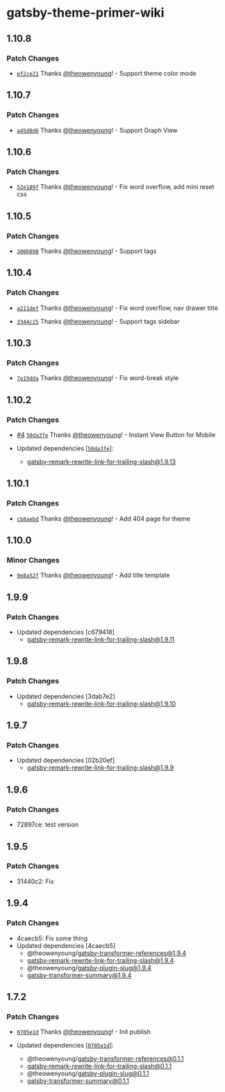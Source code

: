 # gatsby-theme-primer-wiki

## 1.10.8

### Patch Changes

- [`ef2ce21`](https://github.com/theowenyoung/gatsby-theme-primer-wiki/commit/ef2ce21780cabaaad38ad9f715edf9c89af5ca98) Thanks [@theowenyoung](https://github.com/theowenyoung)! - Support theme color mode

## 1.10.7

### Patch Changes

- [`a45d0d6`](https://github.com/theowenyoung/gatsby-theme-primer-wiki/commit/a45d0d65951e39eb7b4b311617517c9ec6175a5e) Thanks [@theowenyoung](https://github.com/theowenyoung)! - Support Graph View

## 1.10.6

### Patch Changes

- [`52e189f`](https://github.com/theowenyoung/gatsby-theme-primer-wiki/commit/52e189f8d1d59458011cb8e488c48d69e41a6196) Thanks [@theowenyoung](https://github.com/theowenyoung)! - Fix word overflow, add mini reset css

## 1.10.5

### Patch Changes

- [`300b098`](https://github.com/theowenyoung/gatsby-theme-primer-wiki/commit/300b0984a8ec45689891b78f621962b26e233a2a) Thanks [@theowenyoung](https://github.com/theowenyoung)! - Support tags

## 1.10.4

### Patch Changes

- [`a211def`](https://github.com/theowenyoung/gatsby-theme-primer-wiki/commit/a211def4e6f3611454b1c11f20f9d298dbb35d6d) Thanks [@theowenyoung](https://github.com/theowenyoung)! - Fix word overflow, nav drawer title

* [`3344c25`](https://github.com/theowenyoung/gatsby-theme-primer-wiki/commit/3344c25b76d05b658852a8d17901be7cbd8ce34e) Thanks [@theowenyoung](https://github.com/theowenyoung)! - Support tags sidebar

## 1.10.3

### Patch Changes

- [`7e19dda`](https://github.com/theowenyoung/gatsby-theme-primer-wiki/commit/7e19dda91bc9cc4e3deab089a4a12c23ad9fc879) Thanks [@theowenyoung](https://github.com/theowenyoung)! - Fix word-break style

## 1.10.2

### Patch Changes

- [#4](https://github.com/theowenyoung/gatsby-theme-primer-wiki/pull/4) [`50da3fe`](https://github.com/theowenyoung/gatsby-theme-primer-wiki/commit/50da3fe63356695e2b9247d9186559780be69f9d) Thanks [@theowenyoung](https://github.com/theowenyoung)! - Instant View Button for Mobile

- Updated dependencies [[`50da3fe`](https://github.com/theowenyoung/gatsby-theme-primer-wiki/commit/50da3fe63356695e2b9247d9186559780be69f9d)]:
  - gatsby-remark-rewrite-link-for-trailing-slash@1.9.13

## 1.10.1

### Patch Changes

- [`cb8aebd`](https://github.com/theowenyoung/gatsby-theme-primer-wiki/commit/cb8aebd1544b8ec23f60a79e0980a0d0134b7190) Thanks [@theowenyoung](https://github.com/theowenyoung)! - Add 404 page for theme

## 1.10.0

### Minor Changes

- [`9e8a52f`](https://github.com/theowenyoung/gatsby-theme-primer-wiki/commit/9e8a52f7df4116b561a1da6a2be3b43945cd351a) Thanks [@theowenyoung](https://github.com/theowenyoung)! - Add title template

## 1.9.9

### Patch Changes

- Updated dependencies [c679418]
  - gatsby-remark-rewrite-link-for-trailing-slash@1.9.11

## 1.9.8

### Patch Changes

- Updated dependencies [3dab7e2]
  - gatsby-remark-rewrite-link-for-trailing-slash@1.9.10

## 1.9.7

### Patch Changes

- Updated dependencies [02b20ef]
  - gatsby-remark-rewrite-link-for-trailing-slash@1.9.9

## 1.9.6

### Patch Changes

- 72897ce: test version

## 1.9.5

### Patch Changes

- 31440c2: Fix

## 1.9.4

### Patch Changes

- 4caecb5: Fix some thing
- Updated dependencies [4caecb5]
  - @theowenyoung/gatsby-transformer-references@1.9.4
  - gatsby-remark-rewrite-link-for-trailing-slash@1.9.4
  - @theowenyoung/gatsby-plugin-slug@1.9.4
  - gatsby-transformer-summary@1.9.4

## 1.7.2

### Patch Changes

- [`0705e1d`](https://github.com/theowenyoung/gatsby-theme-primer-wiki/commit/0705e1de4b056b03b4dd760ffa87062824559c60) Thanks [@theowenyoung](https://github.com/theowenyoung)! - Init publish

- Updated dependencies [[`0705e1d`](https://github.com/theowenyoung/gatsby-theme-primer-wiki/commit/0705e1de4b056b03b4dd760ffa87062824559c60)]:
  - @theowenyoung/gatsby-transformer-references@0.1.1
  - gatsby-remark-rewrite-link-for-trailing-slash@0.1.1
  - @theowenyoung/gatsby-plugin-slug@0.1.1
  - gatsby-transformer-summary@0.1.1
